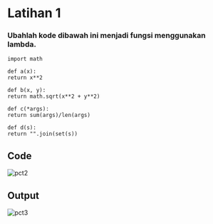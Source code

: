 # Latihan 1
### Ubahlah kode dibawah ini menjadi fungsi menggunakan lambda.
```
import math

def a(x):
return x**2

def b(x, y):
return math.sqrt(x**2 + y**2)

def c(*args):
return sum(args)/len(args)

def d(s):
return "".join(set(s))
```
## Code
![pct2](https://user-images.githubusercontent.com/115356128/205475195-4bfead43-b80b-4dd7-8b4c-1e5d8931fd36.png)

## Output
![pct3](https://user-images.githubusercontent.com/115356128/205475211-72db53f8-8b5f-4ada-81ee-9365242c6064.png)
